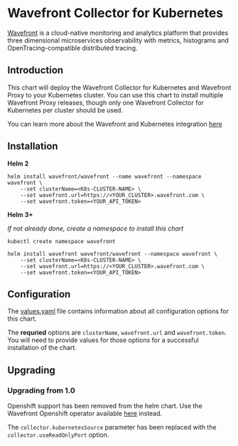 # Wavefront Collector for Kubernetes

[Wavefront](https://wavefront.com) is a cloud-native monitoring and analytics platform that provides 
three dimensional microservices observability with metrics, histograms and OpenTracing-compatible distributed tracing.

## Introduction

This chart will deploy the Wavefront Collector for Kubernetes and Wavefront Proxy to your
Kubernetes cluster.  You can use this chart to install multiple Wavefront Proxy releases,
though only one Wavefront Collector for Kubernetes per cluster should be used.

You can learn more about the Wavefront and Kubernetes integration [here](https://docs.wavefront.com/wavefront_kubernetes.html)

## Installation

**Helm 2**
```
helm install wavefront/wavefront --name wavefront --namespace wavefront \
    --set clusterName=<K8s-CLUSTER-NAME> \
    --set wavefront.url=https://<YOUR_CLUSTER>.wavefront.com \
    --set wavefront.token=<YOUR_API_TOKEN>
```

**Helm 3+**

_If not already done, create a namespace to install this chart_
```
kubectl create namespace wavefront

helm install wavefront wavefront/wavefront --namespace wavefront \
    --set clusterName=<K8s-CLUSTER-NAME> \
    --set wavefront.url=https://<YOUR_CLUSTER>.wavefront.com \
    --set wavefront.token=<YOUR_API_TOKEN>
```

## Configuration

The [values.yaml](./values.yaml) file contains information about all configuration
options for this chart.

The **requried** options are `clusterName`, `wavefront.url` and `wavefront.token`.
You will need to provide values for those options for a successful installation of the chart.


## Upgrading
### Upgrading from 1.0
Openshift support has been removed from the helm chart.  Use the Wavefront Openshift operator available [here](https://github.com/wavefrontHQ/wavefront-collector-for-kubernetes/tree/master/deploy/openshift) instead.

The `collector.kubernetesSource` parameter has been replaced with the `collector.useReadOnlyPort` option.
